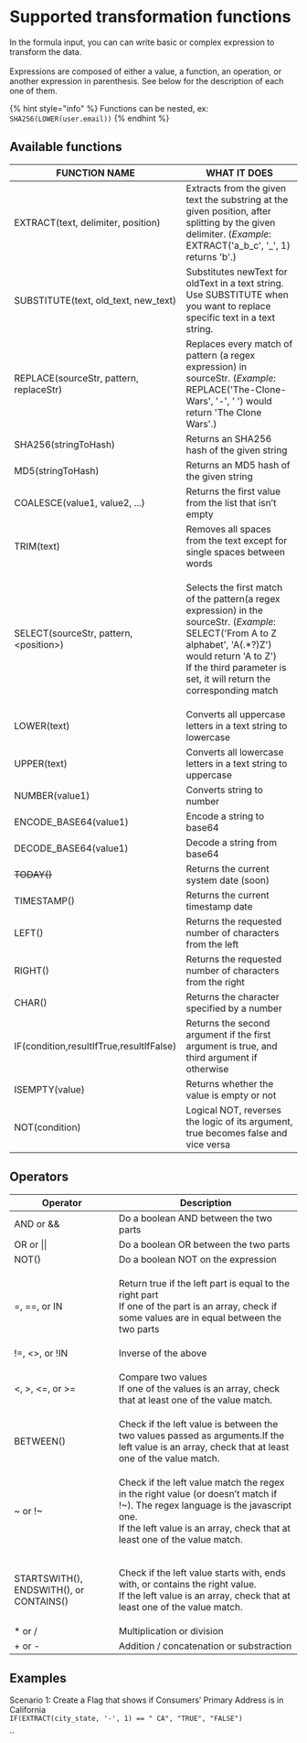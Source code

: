 # Supported transformation functions

In the formula input, you can can write basic or complex expression to transform the data.\
\
Expressions are composed of either a value, a function, an operation, or another expression in parenthesis. See below for the description of each one of them.

{% hint style="info" %}
Functions can be nested, ex: `SHA256(LOWER(user.email))`
{% endhint %}

## Available functions

| FUNCTION NAME                            | WHAT IT DOES                                                                                                                                                                                                                                      |
| ---------------------------------------- | ------------------------------------------------------------------------------------------------------------------------------------------------------------------------------------------------------------------------------------------------- |
| EXTRACT(text, delimiter, position)       | Extracts from the given text the substring at the given position, after splitting by the given delimiter. (_Example_: EXTRACT('a\_b\_c', '\_', 1) returns 'b'.)                                                                                   |
| SUBSTITUTE(text, old\_text, new\_text)   | Substitutes newText for oldText in a text string. Use SUBSTITUTE when you want to replace specific text in a text string.                                                                                                                         |
| REPLACE(sourceStr, pattern, replaceStr)  | Replaces every match of pattern (a regex expression) in sourceStr. (_Example_: REPLACE('The-Clone-Wars', '-', ' ') would return 'The Clone Wars'.)                                                                                                |
| SHA256(stringToHash)                     | Returns an SHA256 hash of the given string                                                                                                                                                                                                        |
| MD5(stringToHash)                        | Returns an MD5 hash of the given string                                                                                                                                                                                                           |
| COALESCE(value1, value2, ...)            | Returns the first value from the list that isn’t empty                                                                                                                                                                                            |
| TRIM(text)                               | Removes all spaces from the text except for single spaces between words                                                                                                                                                                           |
| SELECT(sourceStr, pattern, \<position>)  | <p>Selects the first match of the pattern(a regex expression) in the sourceStr. (<em>Example</em>: SELECT('From A to Z alphabet', 'A(.*?)Z') would return 'A to Z')<br>If the third parameter is set, it will return the corresponding match </p> |
| LOWER(text)                              | Converts all uppercase letters in a text string to lowercase                                                                                                                                                                                      |
| UPPER(text)                              | Converts all lowercase letters in a text string to uppercase                                                                                                                                                                                      |
| NUMBER(value1)                           | Converts string to number                                                                                                                                                                                                                         |
| ENCODE\_BASE64(value1)                   | Encode a string to base64                                                                                                                                                                                                                         |
| DECODE\_BASE64(value1)                   | Decode a string from base64                                                                                                                                                                                                                       |
| ~~TODAY()~~                              | Returns the current system date (soon)                                                                                                                                                                                                            |
| TIMESTAMP()                              | Returns the current timestamp date                                                                                                                                                                                                                |
| LEFT()                                   | Returns the requested number of characters from the left                                                                                                                                                                                          |
| RIGHT()                                  | Returns the requested number of characters from the right                                                                                                                                                                                         |
| CHAR()                                   | Returns the character specified by a number                                                                                                                                                                                                       |
| IF(condition,resultIfTrue,resultIfFalse) | Returns the second argument if the first argument is true, and third argument if otherwise                                                                                                                                                        |
| ISEMPTY(value)                           | Returns whether the value is empty or not                                                                                                                                                                                                         |
| NOT(condition)                           | Logical NOT, reverses the logic of its argument, true becomes false and vice versa                                                                                                                                                                |

## Operators

| **Operator**                            | **Description**                                                                                                                                                                                                     |
| --------------------------------------- | ------------------------------------------------------------------------------------------------------------------------------------------------------------------------------------------------------------------- |
| AND or &&                               | Do a boolean AND between the two parts                                                                                                                                                                              |
| OR or \|\|                              | Do a boolean OR between the two parts                                                                                                                                                                               |
| NOT()                                   | Do a boolean NOT on the expression                                                                                                                                                                                  |
| =, ==, or IN                            | <p>Return true if the left part is equal to the right part<br>If one of the part is an array, check if some values are in equal between the two parts</p>                                                           |
| !=, <>, or !IN                          | Inverse of the above                                                                                                                                                                                                |
| <, >, <=, or >=                         | <p>Compare two values<br>If one of the values is an array, check that at least one of the value match.</p>                                                                                                          |
| BETWEEN()                               | Check if the left value is between the two values passed as arguments.If the left value is an array, check that at least one of the value match.                                                                    |
| \~ or !\~                               | <p>Check if the left value match the regex in the right value (or doesn’t match if !~). The regex language is the javascript one.<br>If the left value is an array, check that at least one of the value match.</p> |
| STARTSWITH(), ENDSWITH(), or CONTAINS() | <p>Check if the left value starts with, ends with, or contains the right value.<br>If the left value is an array, check that at least one of the value match.</p>                                                   |
| \* or /                                 | Multiplication or division                                                                                                                                                                                          |
| + or -                                  | Addition / concatenation or substraction                                                                                                                                                                            |

## Examples

Scenario 1: Create a Flag that shows if Consumers’ Primary Address is in California\
`IF(EXTRACT(city_state, '-', 1) == " CA", "TRUE", "FALSE")`

``
